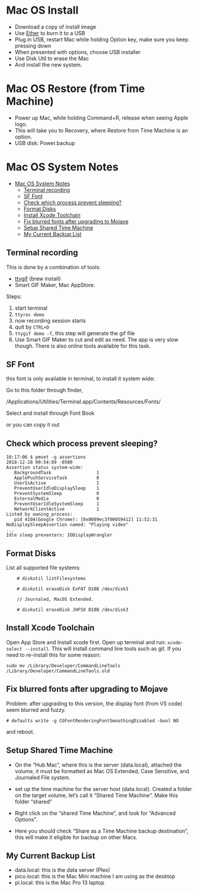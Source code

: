 # Mac OS Install

* Download a copy of install image
* Use [Ether](https://www.balena.io/etcher/) to burn it to a USB
* Plug in USB, restart Mac while holding Option key, make sure you keep pressing down
* When presented with options, choose USB installer
* Use Disk Util to erase the Mac
* And install the new system.

# Mac OS Restore (from Time Machine)

* Power up Mac, while holding Command+R, release when seeing Apple logo.
* This will take you to Recovery, where Restore from Time Machine is an option.
* USB disk: Power.backup


# Mac OS System Notes

- [Mac OS System Notes](#mac-os-system-notes)
  - [Terminal recording](#terminal-recording)
  - [SF Font](#sf-font)
  - [Check which process prevent sleeping?](#check-which-process-prevent-sleeping)
  - [Format Disks](#format-disks)
  - [Install Xcode Toolchain](#install-xcode-toolchain)
  - [Fix blurred fonts after upgrading to Mojave](#fix-blurred-fonts-after-upgrading-to-mojave)
  - [Setup Shared Time Machine](#setup-shared-time-machine)
  - [My Current Backup List](#my-current-backup-list)

## Terminal recording

This is done by a combination of tools:

* [ttygif](https://github.com/icholy/ttygif) (brew install)
* Smart GIF Maker, Mac AppStore.

Steps:
1. start terminal
2. `ttyrec demo`
3. now recording session starts
4. quit by `CTRL+D`
5. `ttygif demo -f`, this step will generate the gif file
6. Use Smart GIF Maker to cut and edit as need. The app is very slow though.
   There is also online tools available for this task.

## SF Font

this font is only available in terminal, to install it system wide:

Go to this folder through finder,

/Applications/Utilities/Terminal.app/Contents/Resources/Fonts/

Select and install through Font Book

or you can copy it out 

## Check which process prevent sleeping?

```
10:17:06 $ pmset -g assertions
2018-12-28 09:54:09 -0500
Assertion status system-wide:
   BackgroundTask                 1
   ApplePushServiceTask           0
   UserIsActive                   1
   PreventUserIdleDisplaySleep    1
   PreventSystemSleep             0
   ExternalMedia                  0
   PreventUserIdleSystemSleep     1
   NetworkClientActive            1
Listed by owning process:
   pid 4104(Google Chrome): [0x0009ec3f00059412] 11:52:31 NoDisplaySleepAssertion named: "Playing video"
...   
Idle sleep preventers: IODisplayWrangler
```


## Format Disks


List all supported file systems:

```
	# diskutil listFilesystems

	# diskutil eraseDisk ExFAT D18B /dev/disk3

	// Journaled, MacOS Extended.

    # diskutil eraseDisk JHFSX D18B /dev/disk3
```

## Install Xcode Toolchain

Open App Store and Install xcode first.
Open up terminal and run: `xcode-select --install`. This will install command line tools such as git.
If you need to re-install this for some reason:

    sudo mv /Library/Developer/CommandLineTools /Library/Developer/CommandLineTools.old



## Fix blurred fonts after upgrading to Mojave


Problem: after upgrading to this version, the display font (from VS code) seem blurred and fuzzy.

```
# defaults write -g CGFontRenderingFontSmoothingDisabled -bool NO
```

and reboot.

## Setup Shared Time Machine


* On the “Hub Mac”, where this is the server (data.local), attached the volume,
  it must be formatted as Mac OS Extended, Case Sensitive, and Journaled File
  system.

* set up the time machine for the server host (data.local). Created a folder on
  the target volume, let’s call it “Shared Time Machine”. Make this folder
  “shared” 

* Right click on the “shared Time Machine”, and look for “Advanced Options”.

* Here you should check “Share as a Time Machine backup destination”, this will
  make it eligible for backup on other Macs.


## My Current Backup List


* data.local: this is the data server (Plex)
* pico.local: this is the Mac Mini machine I am using as the desktop 
* pi.local: this is the Mac Pro 13 laptop

